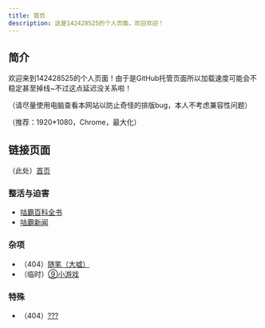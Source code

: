```yaml
---
title: 首页
description: 这是142428525的个人页面，欢迎欢迎！
---
```

## 简介
欢迎来到142428525的个人页面！由于是GitHub托管页面所以加载速度可能会不稳定甚至掉线~不过这点延迟没关系啦！

（请尽量使用电脑查看本网站以防止奇怪的排版bug，本人不考虑兼容性问题）

（推荐：1920\*1080，Chrome，最大化）

## 链接页面
（此处）[首页](https://142428525.github.io/index)

### 整活与迫害
- [咕霸百科全书](https://142428525.github.io/MGE/index)
- [咕霸新闻](https://142428525.github.io/news)

### 杂项
- （404）[随笔（大嘘）](https://142428525.github.io/short_story)
- （临时）[⑨小游戏](https://142428525.github.io/web_games/cirno_math)

### 特殊
- （404）[???](https://142428525.github.io/special)
